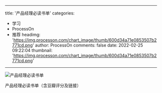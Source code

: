 
---
title: '产品经理必读书单'
categories: 
 - 学习
 - ProcessOn
 - 推荐
headimg: 'https://img.processon.com/chart_image/thumb/600d34a71e0853507b2771cd.png'
author: ProcessOn
comments: false
date: 2022-02-25 09:22:04
thumbnail: 'https://img.processon.com/chart_image/thumb/600d34a71e0853507b2771cd.png'
---

<div>   
<img class="thumb" alt="产品经理必读书单" src="https://img.processon.com/chart_image/thumb/600d34a71e0853507b2771cd.png" referrerpolicy="no-referrer">
<p>产品经理必读书单（含豆瓣评分及链接）</p>  
</div>
            